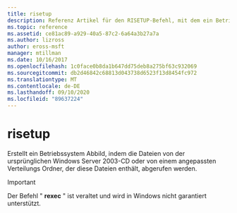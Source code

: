 ```yaml
---
title: risetup
description: Referenz Artikel für den RISETUP-Befehl, mit dem ein Betriebssystem Abbild erstellt wird, indem die Dateien von der ursprünglichen Windows Server 2003-CD oder von einem angepassten Verteilungs Ordner, der diese Dateien enthält, abgerufen werden.
ms.topic: reference
ms.assetid: ce81ac89-a929-40a5-87c2-6a64a3b27a7a
ms.author: lizross
author: eross-msft
manager: mtillman
ms.date: 10/16/2017
ms.openlocfilehash: 1c0face0b8da1b647dd75deb8a275bf63c932069
ms.sourcegitcommit: db2d46842c68813d043738d6523f13d8454fc972
ms.translationtype: MT
ms.contentlocale: de-DE
ms.lasthandoff: 09/10/2020
ms.locfileid: "89637224"
---
```

# <a name="risetup"></a>risetup

Erstellt ein Betriebssystem Abbild, indem die Dateien von der ursprünglichen Windows Server 2003-CD oder von einem angepassten Verteilungs Ordner, der diese Dateien enthält, abgerufen werden.

> [!IMPORTANT]
> Der Befehl " **rexec** " ist veraltet und wird in Windows nicht garantiert unterstützt.
